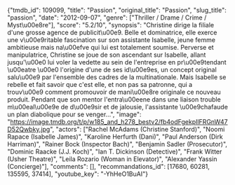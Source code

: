 {"tmdb_id": 109099, "title": "Passion", "original_title": "Passion", "slug_title": "passion", "date": "2012-09-07", "genre": ["Thriller / Drame / Crime / Myst\u00e8re"], "score": "5.2/10", "synopsis": "Christine dirige la filiale d'une grosse agence de publicit\u00e9. Belle et dominatrice, elle exerce une v\u00e9ritable fascination sur son assistante Isabelle, jeune femme ambitieuse mais na\u00efve qui lui est totalement soumise. Perverse et manipulatrice, Christine se joue de son ascendant sur Isabelle, allant jusqu'\u00e0 lui voler la vedette au sein de l'entreprise en pr\u00e9tendant \u00eatre \u00e0 l'origine d'une de ses id\u00e9es, un concept original salu\u00e9 par l'ensemble des cadres de la multinationale. Mais Isabelle se rebelle et fait savoir que c'est elle, et non pas sa patronne, qui a trouv\u00e9 comment promouvoir de mani\u00e8re originale ce nouveau produit. Pendant que son mentor l'entra\u00eene dans une liaison trouble m\u00eal\u00e9e de d\u00e9sir et de jalousie, l'assistante \u00e9chafaude un plan diabolique pour se venger...", "image": "https://image.tmdb.org/t/p/w185_and_h278_bestv2/fb4odFgekpIlFRGnW47D52Qwbky.jpg", "actors": ["Rachel McAdams (Christine Stanford)", "Noomi Rapace (Isabelle James)", "Karoline Herfurth (Dani)", "Paul Anderson (Dirk Harriman)", "Rainer Bock (Inspector Bach)", "Benjamin Sadler (Prosecutor)", "Dominic Raacke (J.J. Koch)", "Ian T. Dickinson (Detective)", "Frank Witter (Usher Theatre)", "Leila Rozario (Woman in Elevator)", "Alexander Yassin (Concierge)"], "comments": [], "recommandations_id": [17680, 60281, 135595, 37414], "youtube_key": "-YhHeO1BuAI"}